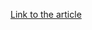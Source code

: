 [Link to the article](https://www.nist.gov/blogs/cybersecurity-insights/nists-international-cybersecurity-and-privacy-engagement-update-trade)
